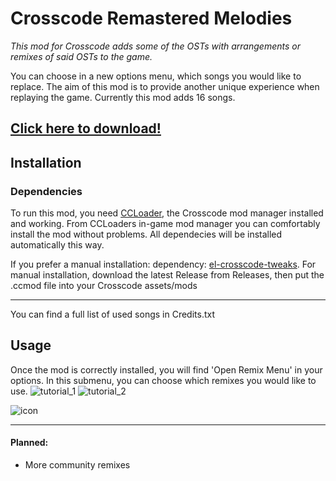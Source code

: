 # Crosscode Remastered Melodies
*This mod for Crosscode adds some of the OSTs with arrangements or remixes of said OSTs to the game.*

You can choose in a new options menu, which songs you would like to replace.
The aim of this mod is to provide another unique experience when replaying the game.
Currently this mod adds 16 songs.

## [Click here to download!](https://github.com/Ronkad/CCRemasteredMelodies/releases/latest)

## Installation 
### Dependencies
To run this mod, you need [CCLoader](https://github.com/CCDirectLink/CCLoader), the Crosscode mod manager installed and working.
From CCLoaders in-game mod manager you can comfortably install the mod without problems. All dependecies will be installed automatically this way.

If you prefer a manual installation:
dependency: [el-crosscode-tweaks](https://github.com/elluminance/el-crosscode-tweaks).
For manual installation, download the latest Release from Releases, then put the .ccmod file into your Crosscode assets/mods

---
You can find a full list of used songs in Credits.txt

## Usage
Once the mod is correctly installed, you will find 'Open Remix Menu' in your options.
In this submenu, you can choose which remixes you would like to use.
![tutorial_1](https://github.com/user-attachments/assets/986fdb79-0e73-41d6-94f1-85451a2b25dd)
![tutorial_2](https://github.com/user-attachments/assets/03168e1d-6bec-4c87-b391-a8afd8452392)


![icon](https://github.com/user-attachments/assets/4d6d7a94-51a8-4c1a-b65f-e984114d31bc)

---
#### Planned:
- More community remixes
